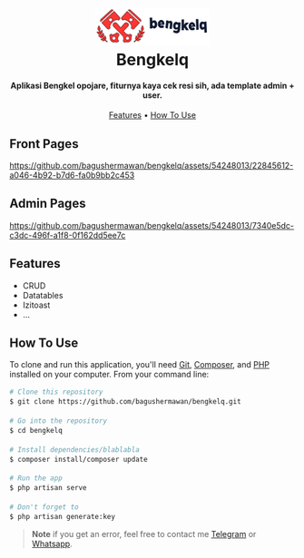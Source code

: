 
<h1 align="center">
  <br>
  <a href="#"><img src="https://github.com/bagushermawan/bengkelq/blob/master/public/assets/logo.png" alt="Markdownify" width="200"></a>
  <br>
  Bengkelq
  <br>
</h1>

<h4 align="center">Aplikasi Bengkel opojare, fiturnya kaya cek resi sih, ada template admin + user.</h4>

<p align="center">
  <a href="#features">Features</a> •
  <a href="#how-to-use">How To Use</a>
</p>

<h2>Front Pages</h2>


https://github.com/bagushermawan/bengkelq/assets/54248013/22845612-a046-4b92-b7d6-fa0b9bb2c453



<h2>Admin Pages</h2>


https://github.com/bagushermawan/bengkelq/assets/54248013/7340e5dc-c3dc-496f-a1f8-0f162dd5ee7c






## Features

* CRUD
* Datatables
* Izitoast
* ...


## How To Use

To clone and run this application, you'll need [Git](https://git-scm.com), [Composer](https://getcomposer.org/download/), and [PHP](https://www.php.net/downloads.php) installed on your computer. From your command line:

```bash
# Clone this repository
$ git clone https://github.com/bagushermawan/bengkelq.git

# Go into the repository
$ cd bengkelq

# Install dependencies/blablabla
$ composer install/composer update

# Run the app
$ php artisan serve

# Don't forget to
$ php artisan generate:key
```

> **Note**
> if you get an error, feel free to contact me [Telegram](https://t.me/bagusherma) or [Whatsapp](http://wa.me/6281547223631).

